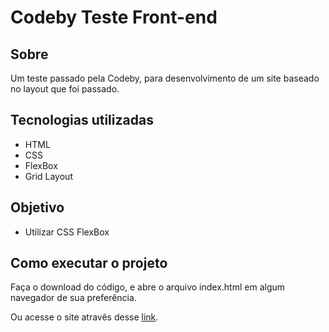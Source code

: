 # Codeby Teste Front-end

## Sobre
Um teste passado pela Codeby, para desenvolvimento de um site baseado no layout que foi passado.

## Tecnologias utilizadas
* HTML
* CSS
* FlexBox
* Grid Layout

## Objetivo
* Utilizar CSS FlexBox

## Como executar o projeto
<p>Faça o download do código, e abre o arquivo index.html em algum navegador de sua preferência.</p>
Ou acesse o site atravês desse <a href="https://raphaelhnl.github.io/escalator-flex/index">link</a>.

